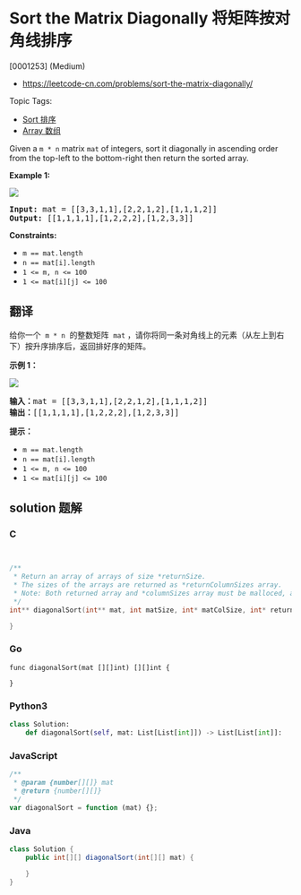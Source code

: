 # Sort the Matrix Diagonally 将矩阵按对角线排序

[0001253] (Medium)

- https://leetcode-cn.com/problems/sort-the-matrix-diagonally/

Topic Tags:

- [Sort 排序](https://leetcode-cn.com/tag/sort/)
- [Array 数组](https://leetcode-cn.com/tag/array/)

Given a `m * n` matrix `mat` of integers, sort it diagonally in ascending order from the top-left to the bottom-right then return the sorted array.

**Example 1:**

![](https://assets.leetcode.com/uploads/2020/01/21/1482_example_1_2.png)

<pre><strong>Input:</strong> mat = [[3,3,1,1],[2,2,1,2],[1,1,1,2]]
<strong>Output:</strong> [[1,1,1,1],[1,2,2,2],[1,2,3,3]]
</pre>

**Constraints:**

- `m == mat.length`
- `n == mat[i].length`
- `1 <= m, n <= 100`
- `1 <= mat[i][j] <= 100`

## 翻译

给你一个  `m * n`  的整数矩阵  `mat` ，请你将同一条对角线上的元素（从左上到右下）按升序排序后，返回排好序的矩阵。

**示例 1：**

![](https://assets.leetcode-cn.com/aliyun-lc-upload/uploads/2020/01/25/1482_example_1_2.png)

<pre><strong>输入：</strong>mat = [[3,3,1,1],[2,2,1,2],[1,1,1,2]]
<strong>输出：</strong>[[1,1,1,1],[1,2,2,2],[1,2,3,3]]
</pre>

**提示：**

- `m == mat.length`
- `n == mat[i].length`
- `1 <= m, n <= 100`
- `1 <= mat[i][j] <= 100`

## solution 题解

### C

```c


/**
 * Return an array of arrays of size *returnSize.
 * The sizes of the arrays are returned as *returnColumnSizes array.
 * Note: Both returned array and *columnSizes array must be malloced, assume caller calls free().
 */
int** diagonalSort(int** mat, int matSize, int* matColSize, int* returnSize, int** returnColumnSizes){

}


```

### Go

```golang
func diagonalSort(mat [][]int) [][]int {

}
```

### Python3

```python
class Solution:
    def diagonalSort(self, mat: List[List[int]]) -> List[List[int]]:

```

### JavaScript

```javascript
/**
 * @param {number[][]} mat
 * @return {number[][]}
 */
var diagonalSort = function (mat) {};
```

### Java

```java
class Solution {
    public int[][] diagonalSort(int[][] mat) {

    }
}
```

